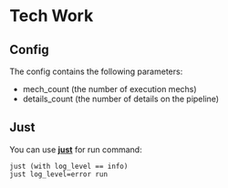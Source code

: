 # Tech Work

## Config

The config contains the following parameters:

- mech_count (the number of execution mechs)
- details_count (the number of details on the pipeline)

## Just

You can use **[just](https://github.com/casey/just)** for run command:

    just (with log_level == info)
    just log_level=error run
